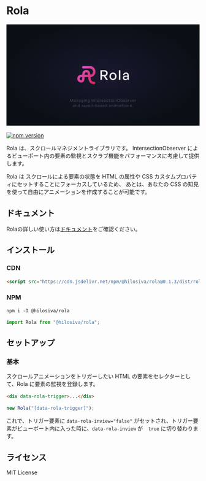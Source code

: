 # Rola

![Rola](/docs/public/ogp.png)

[![npm version](https://badge.fury.io/js/@hilosiva%2Frola.svg)](https://badge.fury.io/js/@hilosiva%2Frola)

Rola は、スクロールマネジメントライブラリです。
IntersectionObserver によるビューポート内の要素の監視とスクラブ機能をパフォーマンスに考慮して提供します。

Rola は スクロールによる要素の状態を HTML の属性や CSS カスタムプロパティにセットすることにフォーカスしているため、
あとは、あなたの CSS の知見を使って自由にアニメーションを作成することが可能です。

## ドキュメント

Rolaの詳しい使い方は[ドキュメント](https://hilosiva.github.io/rola/)をご確認ください。


## インストール

### CDN

```html
<script src="https://cdn.jsdelivr.net/npm/@hilosiva/rola@0.1.3/dist/rola.min.js" defer></script>
```

### NPM

```
npm i -D @hilosiva/rola
```

```javascript [main.js]
import Rola from "@hilosiva/rola";
```

## セットアップ

### 基本

スクロールアニメーションをトリガーしたい HTML の要素をセレクターとして、Rola に要素の監視を登録します。

```html
<div data-rola-trigger>...</div>
```

```javascript
new Rola("[data-rola-trigger]");
```

これで、トリガー要素に `data-rola-inview="false"` がセットされ、トリガー要素がビューポート内に入った時に、`data-rola-inview` が　`true` に切り替わります。


## ライセンス

MIT License
